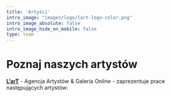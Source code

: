 ```yaml
---
title: 'Artyści'
intro_image: "images/logo/lart-logo-color.png"
intro_image_absolute: false
intro_image_hide_on_mobile: false
type: team
---
```


# Poznaj naszych artystów

**[L’arT](lartagency.com
)** - Agencja Artystów & Galeria Online - zaprezentuje prace następujących artystów:
